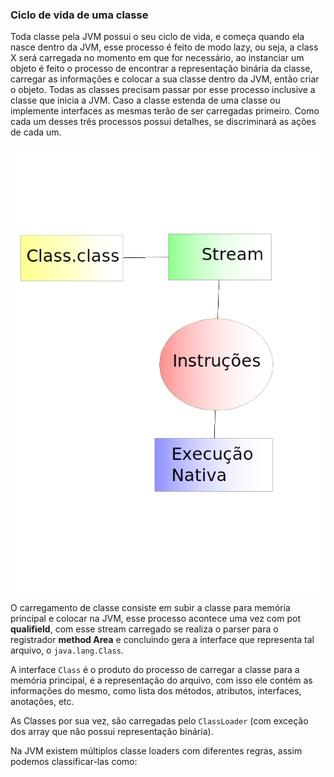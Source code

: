 ### Ciclo de vida de uma classe


Toda classe pela JVM possui o seu ciclo de vida, e começa quando ela nasce dentro da JVM, esse processo é feito de modo lazy, ou seja, a class X será carregada no momento em que for necessário, ao instanciar um objeto é feito o processo de encontrar a representação binária da classe, carregar as informações e colocar a sua classe dentro da JVM, então criar o objeto. Todas as classes precisam passar por esse processo inclusive a classe que inicia a JVM. Caso a classe estenda de uma classe ou implemente interfaces as mesmas terão de ser carregadas primeiro. Como cada um desses três processos possui detalhes, se discriminará as ações de cada um.	

![O ciclo normal de uma classe Java, primeiro é carregada para dentro da JVM, dentro da memória principal e virando stream, em seguida suas instruções são “traduzidas”  para o execução nativa.](imagens/chapter_5_1.png)



O carregamento de classe consiste em subir a classe para memória principal e colocar na JVM, esse processo acontece uma vez com pot **qualifield**, com esse stream carregado se realiza o parser para o registrador **method Area** e concluindo gera a interface que representa tal arquivo, o `java.lang.Class`. 	

A interface `Class` é o produto do processo de carregar a classe para a memória principal, é a representação do arquivo, com isso ele contém as informações do mesmo, como lista dos métodos, atributos, interfaces, anotações, etc.

As Classes por sua vez, são carregadas pelo `ClassLoader` (com exceção dos array que não possui representação binária).


Na JVM existem múltiplos classe loaders com diferentes regras, assim podemos classificar-las como: 